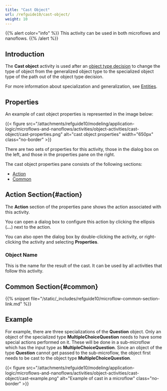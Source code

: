 ```yaml
---
title: "Cast Object"
url: /refguide10/cast-object/
weight: 10
---
```


{{% alert color="info" %}}
This activity can be used in both microflows and nanoflows.
{{% /alert %}}

## Introduction

The **Cast object** activity is used after an [object type decision](/refguide10/object-type-decision/) to change the type of object from the generalized object type to the specialized object type of the path out of the object type decision.

For more information about specialization and generalization, see [Entities](/refguide10/entities/).

## Properties

An example of cast object properties is represented in the image below:

{{< figure src="/attachments/refguide10/modeling/application-logic/microflows-and-nanoflows/activities/object-activities/cast-object/cast-properties.png" alt="cast object properties" width="650px" class="no-border" >}}

There are two sets of properties for this activity, those in the dialog box on the left, and those in the properties pane on the right.

The cast object properties pane consists of the following sections:

* [Action](#action)
* [Common](#common)

## Action Section{#action}

The **Action** section of the properties pane shows the action associated with this activity.

You can open a dialog box to configure this action by clicking the ellipsis (**…**) next to the action.

You can also open the dialog box by double-clicking the activity, or right-clicking the activity and selecting **Properties**.

### Object Name

This is the name for the result of the cast. It can be used by all activities that follow this activity.

## Common Section{#common}

{{% snippet file="/static/_includes/refguide10/microflow-common-section-link.md" %}}

## Example

For example, there are three specializations of the **Question** object. Only an object of the specialized type **MultipleChoiceQuestion** needs to have some special actions performed on it. These will be done in a sub-microflow which has the input type as **MultipleChoiceQuestion**. Since an object of the type **Question** cannot get passed to the sub-microflow, the object first needs to be cast to the object type **MultipleChoiceQuestion**.

{{< figure src="/attachments/refguide10/modeling/application-logic/microflows-and-nanoflows/activities/object-activities/cast-object/cast-example.png" alt="Example of cast in a microflow" class="no-border" >}}
